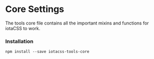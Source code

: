 # Core Settings

The tools core file contains all the important mixins and functions for iotaCSS to work.


### Installation

```
npm install --save iotacss-tools-core
```
